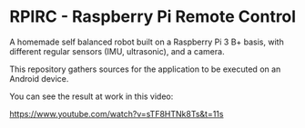 # RPIRC - Raspberry Pi Remote Control

A homemade self balanced robot built on a Raspberry Pi 3 B+ basis, with different regular sensors (IMU, ultrasonic), and a camera.

This repository gathers sources for the application to be executed on an Android device.

You can see the result at work in this video:

https://www.youtube.com/watch?v=sTF8HTNk8Ts&t=11s
